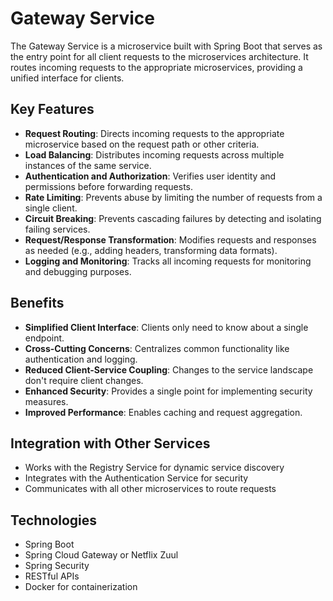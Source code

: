 # Gateway Service

The Gateway Service is a microservice built with Spring Boot that serves as the entry point for all client requests to the microservices architecture. It routes incoming requests to the appropriate microservices, providing a unified interface for clients.

## Key Features

- **Request Routing**: Directs incoming requests to the appropriate microservice based on the request path or other criteria.
- **Load Balancing**: Distributes incoming requests across multiple instances of the same service.
- **Authentication and Authorization**: Verifies user identity and permissions before forwarding requests.
- **Rate Limiting**: Prevents abuse by limiting the number of requests from a single client.
- **Circuit Breaking**: Prevents cascading failures by detecting and isolating failing services.
- **Request/Response Transformation**: Modifies requests and responses as needed (e.g., adding headers, transforming data formats).
- **Logging and Monitoring**: Tracks all incoming requests for monitoring and debugging purposes.

## Benefits

- **Simplified Client Interface**: Clients only need to know about a single endpoint.
- **Cross-Cutting Concerns**: Centralizes common functionality like authentication and logging.
- **Reduced Client-Service Coupling**: Changes to the service landscape don't require client changes.
- **Enhanced Security**: Provides a single point for implementing security measures.
- **Improved Performance**: Enables caching and request aggregation.

## Integration with Other Services

- Works with the Registry Service for dynamic service discovery
- Integrates with the Authentication Service for security
- Communicates with all other microservices to route requests

## Technologies

- Spring Boot
- Spring Cloud Gateway or Netflix Zuul
- Spring Security
- RESTful APIs
- Docker for containerization
